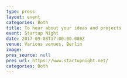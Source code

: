 ```yaml
---
type: press
layout: event
categories: Both
title: To hear about your ideas and projects
event: Startup Night
date: 2017-09-08T17:00:00.000Z
venue: Various venues, Berlin
image:
pres_source: null
pres_url: https://www.startupnight.net/
categories: Both
---
```

